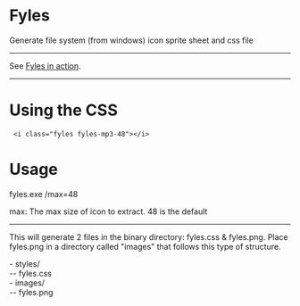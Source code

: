 Fyles
=====

Generate file system (from windows) icon sprite sheet and css file

----
See [Fyles in action](http://camalot.github.io/fyles/).

----

Using the CSS
===

     <i class="fyles fyles-mp3-48"></i>

Usage
===
fyles.exe /max=48

max:		The max size of icon to extract. 48 is the default

----
This will generate 2 files in the binary directory: fyles.css & fyles.png. Place fyles.png in a directory called "images" that 
follows this type of structure.

\- styles/  
-- fyles.css  
\- images/  
-- fyles.png
